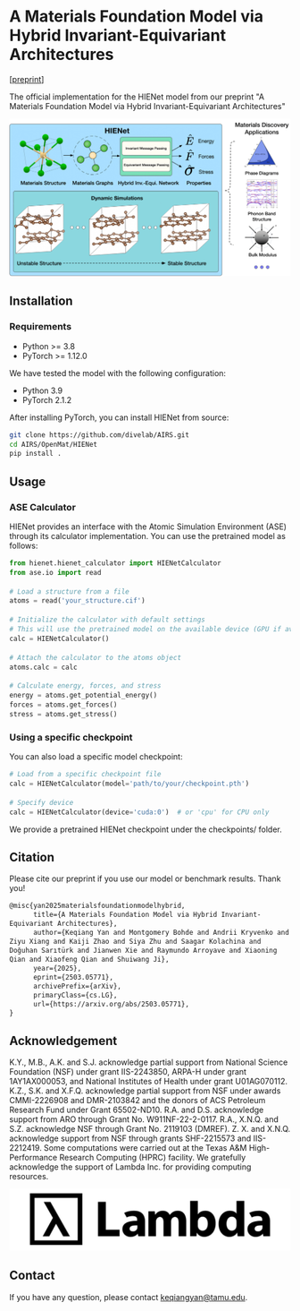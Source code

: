 # A Materials Foundation Model via Hybrid Invariant-Equivariant Architectures

[[preprint](https://arxiv.org/abs/2503.05771)]

The official implementation for the HIENet model from our preprint "A Materials Foundation Model via Hybrid Invariant-Equivariant Architectures"

![cover](figures/HIENet-overview.png)

## Installation

### Requirements
- Python >= 3.8
- PyTorch >= 1.12.0

We have tested the model with the following configuration:
- Python 3.9
- PyTorch 2.1.2


After installing PyTorch, you can install HIENet from source:

```bash
git clone https://github.com/divelab/AIRS.git
cd AIRS/OpenMat/HIENet
pip install .
```

## Usage

### ASE Calculator
HIENet provides an interface with the Atomic Simulation Environment (ASE) through its calculator implementation. You can use the pretrained model as follows:

```python
from hienet.hienet_calculator import HIENetCalculator
from ase.io import read

# Load a structure from a file
atoms = read('your_structure.cif')

# Initialize the calculator with default settings
# This will use the pretrained model on the available device (GPU if available)
calc = HIENetCalculator()

# Attach the calculator to the atoms object
atoms.calc = calc

# Calculate energy, forces, and stress
energy = atoms.get_potential_energy()
forces = atoms.get_forces()
stress = atoms.get_stress()
```

### Using a specific checkpoint
You can also load a specific model checkpoint:

```python
# Load from a specific checkpoint file
calc = HIENetCalculator(model='path/to/your/checkpoint.pth')

# Specify device
calc = HIENetCalculator(device='cuda:0')  # or 'cpu' for CPU only
```

We provide a pretrained HIENet checkpoint under the checkpoints/ folder.

## Citation

Please cite our preprint if you use our model or benchmark results. Thank you!
```
@misc{yan2025materialsfoundationmodelhybrid,
      title={A Materials Foundation Model via Hybrid Invariant-Equivariant Architectures}, 
      author={Keqiang Yan and Montgomery Bohde and Andrii Kryvenko and Ziyu Xiang and Kaiji Zhao and Siya Zhu and Saagar Kolachina and Doğuhan Sarıtürk and Jianwen Xie and Raymundo Arroyave and Xiaoning Qian and Xiaofeng Qian and Shuiwang Ji},
      year={2025},
      eprint={2503.05771},
      archivePrefix={arXiv},
      primaryClass={cs.LG},
      url={https://arxiv.org/abs/2503.05771}, 
}
```

## Acknowledgement

K.Y., M.B., A.K. and S.J. acknowledge partial support from
National Science Foundation (NSF) under grant IIS-2243850,
ARPA-H under grant 1AY1AX000053, and National Institutes of Health under grant U01AG070112. K.Z., S.K. and X.F.Q. acknowledge partial support from NSF under awards CMMI-2226908 and DMR-2103842 and the donors of ACS Petroleum Research Fund under Grant 65502-ND10. R.A. and D.S. acknowledge support from ARO through Grant No. W911NF-22-2-0117. R.A., X.N.Q. and S.Z. acknowledge NSF through Grant No. 2119103 (DMREF). Z. X. and X.N.Q. acknowledge support from NSF through grants SHF-2215573 and IIS-2212419. Some computations were carried out at the Texas A&M High-Performance Research Computing (HPRC) facility. We gratefully acknowledge the support of Lambda Inc. for providing computing resources.

![Lambda-logo](figures/Lambda-Logo.jpg)

## Contact

If you have any question, please contact keqiangyan@tamu.edu.
